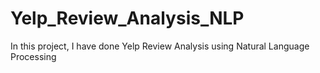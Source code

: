 # Yelp_Review_Analysis_NLP
In this project, I have done Yelp Review Analysis using Natural Language Processing 
